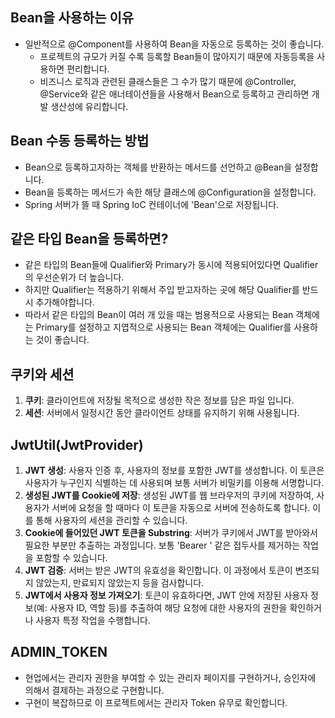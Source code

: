 ## Bean을 사용하는 이유
- 일반적으로 @Component를 사용하여 Bean을 자동으로 등록하는 것이 좋습니다.
    - 프로젝트의 규모가 커질 수록 등록할 Bean들이 많아지기 때문에 자동등록을 사용하면 편리합니다.
    - 비즈니스 로직과 관련된 클래스들은 그 수가 많기 때문에 @Controller, @Service와 같은 애너테이션들을 사용해서 Bean으로 등록하고 관리하면 개발 생산성에 유리합니다.

## Bean 수동 등록하는 방법
- Bean으로 등록하고자하는 객체를 반환하는 메서드를 선언하고 @Bean을 설정합니다.
- Bean을 등록하는 메서드가 속한 해당 클래스에 @Configuration을 설정합니다.
- Spring 서버가 뜰 때 Spring IoC 컨테이너에 'Bean'으로 저장됩니다.

## 같은 타입 Bean을 등록하면?
- 같은 타입의 Bean들에 Qualifier와 Primary가 동시에 적용되어있다면 Qualifier의 우선순위가 더 높습니다.
- 하지만 Qualifier는 적용하기 위해서 주입 받고자하는 곳에 해당 Qualifier를 반드시 추가해야합니다.
- 따라서 같은 타입의 Bean이 여러 개 있을 때는 범용적으로 사용되는 Bean 객체에는 Primary를 설정하고 지엽적으로 사용되는 Bean 객체에는 Qualifier를 사용하는 것이 좋습니다.

## 쿠키와 세션
1. **쿠키**: 클라이언트에 저장될 목적으로 생성한 작은 정보를 담은 파일 입니다.
2. **세션**: 서버에서 일정시간 동안 클라이언트 상태를 유지하기 위해 사용됩니다.

## JwtUtil(JwtProvider)

1. **JWT 생성**: 사용자 인증 후, 사용자의 정보를 포함한 JWT를 생성합니다. 이 토큰은 사용자가 누구인지 식별하는 데 사용되며 보통 서버가 비밀키를 이용해 서명합니다.
2. **생성된 JWT를 Cookie에 저장**: 생성된 JWT를 웹 브라우저의 쿠키에 저장하여, 사용자가 서버에 요청을 할 때마다 이 토큰을 자동으로 서버에 전송하도록 합니다. 이를 통해 사용자의 세션을 관리할 수 있습니다.
3. **Cookie에 들어있던 JWT 토큰을 Substring**: 서버가 쿠키에서 JWT를 받아와서 필요한 부분만 추출하는 과정입니다. 보통 'Bearer ' 같은 접두사를 제거하는 작업을 포함할 수 있습니다.
4. **JWT 검증**: 서버는 받은 JWT의 유효성을 확인합니다. 이 과정에서 토큰이 변조되지 않았는지, 만료되지 않았는지 등을 검사합니다.
5. **JWT에서 사용자 정보 가져오기**: 토큰이 유효하다면, JWT 안에 저장된 사용자 정보(예: 사용자 ID, 역할 등)를 추출하여 해당 요청에 대한 사용자의 권한을 확인하거나 사용자 특정 작업을 수행합니다.

## ADMIN_TOKEN
- 현업에서는 관리자 권한을 부여할 수 있는 관리자 페이지를 구현하거나, 승인자에 의해서 결제하는 과정으로 구현합니다.
- 구현이 복잡하므로 이 프로젝트에서는 관리자 Token 유무로 확인합니다.
